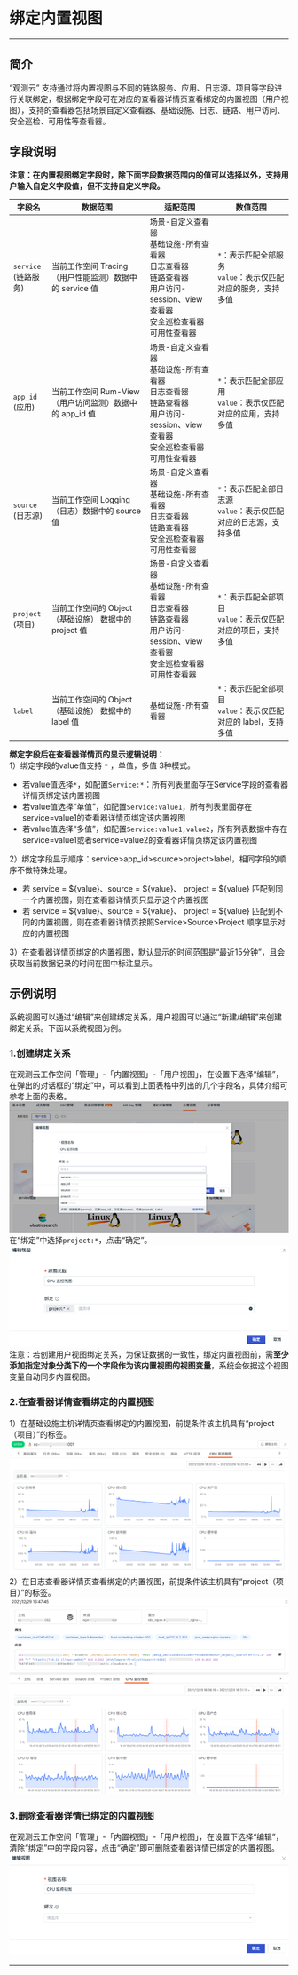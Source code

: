 # 绑定内置视图
---

## 简介

“观测云” 支持通过将内置视图与不同的链路服务、应用、日志源、项目等字段进行关联绑定，根据绑定字段可在对应的查看器详情页查看绑定的内置视图（用户视图），支持的查看器包括场景自定义查看器、基础设施、日志、链路、用户访问、安全巡检、可用性等查看器。


## 字段说明

**注意：在内置视图绑定字段时，除下面字段数据范围内的值可以选择以外，支持用户输入自定义字段值，但不支持自定义字段。**

| **字段名** | **数据范围** | **适配范围** | **数值范围** |
| --- | --- | --- | --- |
| `service`<br />(链路服务) | 当前工作空间 Tracing （用户性能监测）数据中的 service 值 | 场景-自定义查看器<br />基础设施-所有查看器<br />日志查看器<br />链路查看器<br />用户访问-session、view查看器<br />安全巡检查看器<br />可用性查看器 | ``*``：表示匹配全部服务<br />``value``：表示仅匹配对应的服务，支持多值 |
| `app_id`<br />(应用) | 当前工作空间 Rum-View （用户访问监测）数据中的 app_id 值 | 场景-自定义查看器<br />基础设施-所有查看器<br />日志查看器<br />链路查看器<br />用户访问-session、view查看器<br />安全巡检查看器<br />可用性查看器 | ``*``：表示匹配全部应用<br />``value``：表示仅匹配对应的应用，支持多值 |
| `source`<br />(日志源) | 当前工作空间 Logging （日志）数据中的 source 值 | 场景-自定义查看器<br />基础设施-所有查看器<br />日志查看器<br />链路查看器<br />安全巡检查看器<br />可用性查看器 | ``*``：表示匹配全部日志源<br />``value``：表示仅匹配对应的日志源，支持多值 |
| `project`<br />(项目) | 当前工作空间的 Object（基础设施） 数据中的 project 值 | 场景-自定义查看器<br />基础设施-所有查看器<br />日志查看器<br />链路查看器<br />用户访问-session、view查看器<br />安全巡检查看器<br />可用性查看器 | ``*``：表示匹配全部项目<br />``value``：表示仅匹配对应的项目，支持多值 |
| `label` | 当前工作空间的 Object（基础设施） 数据中的 label 值 | 基础设施-所有查看器 | ``*``：表示匹配全部项目<br />``value``：表示仅匹配对应的 label，支持多值 |

**绑定字段后在查看器详情页的显示逻辑说明：**<br />1）绑定字段的value值支持 `*` ，单值，多值 3种模式。

- 若value值选择`*`，如配置`Service:*`：所有列表里面存在Service字段的查看器详情页绑定该内置视图
- 若value值选择“单值”，如配置`Service:value1`，所有列表里面存在service=value1的查看器详情页绑定该内置视图
- 若value值选择“多值”，如配置`Service:value1,value2`，所有列表数据中存在service=value1或者service=value2的查看器详情页绑定该内置视图

2）绑定字段显示顺序：service>app_id>source>project>label，相同字段的顺序不做特殊处理。

- 若 service = ${value}、source = ${value}、 project = ${value} 匹配到同一个内置视图，则在查看器详情页只显示这个内置视图
- 若 service = ${value}、source = ${value}、 project = ${value} 匹配到不同的内置视图，则在查看器详情页按照Service>Source>Project 顺序显示对应的内置视图

3）在查看器详情页绑定的内置视图，默认显示的时间范围是“最近15分钟”，且会获取当前数据记录的时间在图中标注显示。


## 示例说明

系统视图可以通过“编辑”来创建绑定关系，用户视图可以通过“新建/编辑”来创建绑定关系。下面以系统视图为例。

### 1.创建绑定关系

在观测云工作空间「管理」-「内置视图」-「用户视图」，在设置下选择“编辑”，在弹出的对话框的“绑定”中，可以看到上面表格中列出的几个字段名，具体介绍可参考上面的表格。<br />![](../img/4.view_4.png)<br />在“绑定”中选择`project:*`，点击“确定”。<br />![](../img/4.view_5.png)<br />注意：若创建用户视图绑定关系，为保证数据的一致性，绑定内置视图前，需**至少添加指定对象分类下的一个字段作为该内置视图的视图变量**，系统会依据这个视图变量自动同步内置视图。

### 2.在查看器详情查看绑定的内置视图
1）在基础设施主机详情页查看绑定的内置视图，前提条件该主机具有“project（项目）”的标签。<br />![](../img/4.view_bang_4.png)<br />2）在日志查看器详情页查看绑定的内置视图，前提条件该主机具有“project（项目）”的标签。<br />![](../img/4.view_bang_5.png)

### 3.删除查看器详情已绑定的内置视图
在观测云工作空间「管理」-「内置视图」-「用户视图」，在设置下选择“编辑”，清除“绑定”中的字段内容，点击“确定”即可删除查看器详情已绑定的内置视图。<br />![](../img/4.view_6.png)


---


